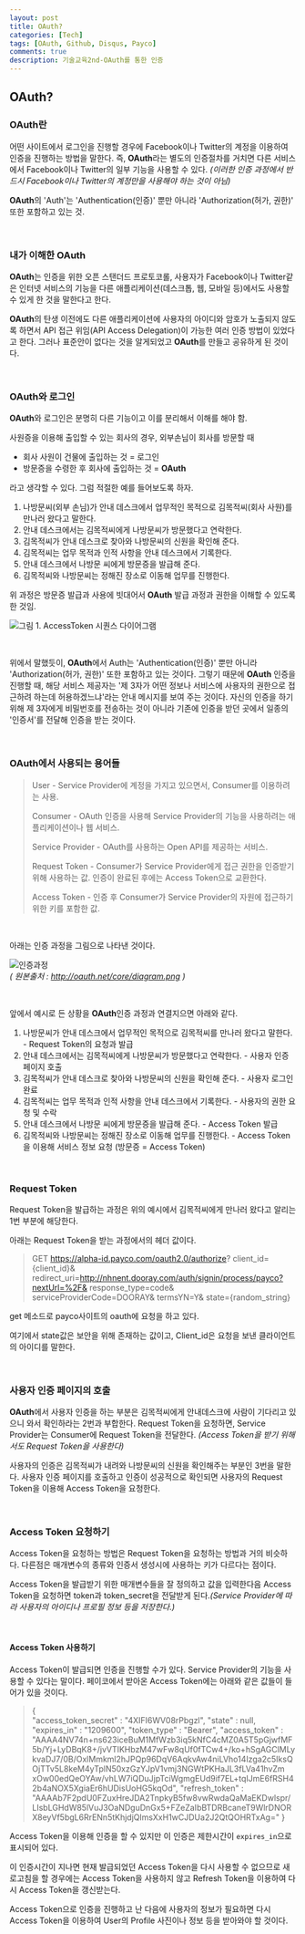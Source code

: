 ```yaml
---
layout: post
title: OAuth?
categories: [Tech]
tags: [OAuth, Github, Disqus, Payco]
comments: true
description: 기술교육2nd-OAuth를 통한 인증
---
```


## OAuth? ##

### OAuth란 ###

어떤 사이트에서 로그인을 진행할 경우에 Facebook이나 Twitter의 계정을 이용하여 인증을 진행하는 방법을 말한다. 즉, **OAuth**라는 별도의 인증절차를 거치면 다른 서비스에서 Facebook이나 Twitter의 일부 기능을 사용할 수 있다. *(이러한 인증 과정에서 반드시 Facebook이나 Twitter의 계정만을 사용해야 하는 것이 아님)*

**OAuth**의 'Auth'는 'Authentication(인증)' 뿐만 아니라 'Authorization(허가, 권한)' 또한 포함하고 있는 것.

<br>

### 내가 이해한 OAuth ###

**OAuth**는 인증을 위한 오픈 스탠더드 프로토코롤, 사용자가 Facebook이나 Twitter같은 인터넷 서비스의 기능을 다른 애플리케이션(데스크톱, 웹, 모바일 등)에서도 사용할 수 있게 한 것을 말한다고 한다.

**OAuth**의 탄생 이전에도 다른 애플리케이션에 사용자의 아이디와 암호가 노출되지 않도록 하면서 API 접근 위임(API Access Delegation)이 가능한 여러 인증 방법이 있었다고 한다. 그러나 표준안이 없다는 것을 알게되었고 **OAuth**를 만들고 공유하게 된 것이다.

<br>

### OAuth와 로그인 ###

**OAuth**와 로그인은 분명히 다른 기능이고 이를 분리해서 이해를 해야 함.

사원증을 이용해 출입할 수 있는 회사의 경우, 외부손님이 회사를 방문할 때

- 회사 사원이 건물에 출입하는 것 = 로그인
- 방문증을 수령한 후 회사에 출입하는 것 = **OAuth**

라고 생각할 수 있다. 그럼 적절한 예를 들어보도록 하자.

1. 나방문씨(외부 손님)가 안내 데스크에서 업무적인 목적으로 김목적씨(회사 사원)를 만나러 왔다고 말한다.
2. 안내 데스크에서는 김목적씨에게 나방문씨가 방문했다고 연락한다.
3. 김목적씨가 안내 데스크로 찾아와 나방문씨의 신원을 확인해 준다.
4. 김목적씨는 업무 목적과 인적 사항을 안내 데스크에서 기록한다.
5. 안내 데스크에서 나방문 씨에게 방문증을 발급해 준다.
6. 김목적씨와 나방문씨는 정해진 장소로 이동해 업무를 진행한다.

위 과정은 방문증 발급과 사용에 빗대어서 **OAuth** 발급 과정과 권한을 이해할 수 있도록 한 것임.

![그림 1. AccessToken 시퀀스 다이어그램](https://github.com/plus4070/plus4070.github.io/blob/master/img/2016-01-15-OAuth/sequence.PNG?raw=true)

<br>

위에서 말했듯이, **OAuth**에서 Auth는 'Authentication(인증)' 뿐만 아니라 'Authorization(허가, 권한)' 또한 포함하고 있는 것이다. 그렇기 때문에 **OAuth** 인증을 진행할 때, 해당 서비스 제공자는 '제 3자가 어떤 정보나 서비스에 사용자의 권한으로 접근하려 하는데 허용하겠느냐'라는 안내 메시지를 보여 주는 것이다. 자신의 인증을 하기 위해 제 3자에게 비밀번호를 전송하는 것이 아니라 기존에 인증을 받던 곳에서 일종의 '인증서'를 전달해 인증을 받는 것이다.

<br>

### OAuth에서 사용되는 용어들 ###

> User - Service Provider에 계정을 가지고 있으면서, Consumer를 이용하려는 사용.
>
> Consumer - OAuth 인증을 사용해 Service Provider의 기능을 사용하려는 애플리케이션이나 웹 서비스.
>
> Service Provider - OAuth를 사용하는 Open API를 제공하는 서비스.
>
> Request Token - Consumer가 Service Provider에게 접근 권한을 인증받기 위해 사용하는 값. 인증이 완료된 후에는 Access Token으로 교환한다.
>
> Access Token - 인증 후 Consumer가 Service Provider의 자원에 접근하기 위한 키를 포함한 값.

<br>

아래는 인증 과정을 그림으로 나타낸 것이다.

![인증과정](http://oauth.net/core/diagram.png) <br>
*( 원본출처 :  http://oauth.net/core/diagram.png )*

<br>

앞에서 예시로 든 상황을 **OAuth**인증 과정과 연결지으면 아래와 같다.

1.	나방문씨가 안내 데스크에서 업무적인 목적으로 김목적씨를 만나러 왔다고 말한다. - Request Token의 요청과 발급
2.	안내 데스크에서는 김목적씨에게 나방문씨가 방문했다고 연락한다. - 사용자 인증 페이지 호출
3.	김목적씨가 안내 데스크로 찾아와 나방문씨의 신원을 확인해 준다. - 사용자 로그인 완료
4.	김목적씨는 업무 목적과 인적 사항을 안내 데스크에서 기록한다. - 사용자의 권한 요청 및 수락
5.	안내 데스크에서 나방문 씨에게 방문증을 발급해 준다. - Access Token 발급
6.	김목적씨와 나방문씨는 정해진 장소로 이동해 업무를 진행한다. - Access Token을 이용해 서비스 정보 요청 (방문증 = Access Token)

<br>

### Request Token ###

Request Token을 발급하는 과정은 위의 예시에서 김목적씨에게 만나러 왔다고 알리는 1번 부분에 해당한다.

아래는 Request Token을 받는 과정에서의 헤더 값이다.

>GET https://alpha-id.payco.com/oauth2.0/authorize?
    client_id={client_id}&
    redirect_uri=http://nhnent.dooray.com/auth/signin/process/payco?nextUrl=%2F&
    response_type=code&
    serviceProviderCode=DOORAY&
    termsYN=Y&
    state={random_string}

get 메소드로 payco사이트의 oauth에 요청을 하고 있다.

여기에서 state값은 보안을 위해 존재하는 값이고, Client_id은 요청을 보낸 클라이언트의 아이디를 말한다.

<br>

### 사용자 인증 페이지의 호출 ###

**OAuth**에서 사용자 인증을 하는 부분은 김목적씨에게 안내데스크에 사람이 기다리고 있으니 와서 확인하라는 2번과 부합한다. Request Token을 요청하면, Service Provider는 Consumer에 Request Token을 전달한다.
*(Access Token을 받기 위해서도 Request Token을 사용한다)*

사용자의 인증은 김목적씨가 내려와 나방문씨의 신원을 확인해주는 부분인 3번을 말한다. 사용자 인증 페이지를 호출하고 인증이 성공적으로 확인되면 사용자의 Request Token을 이용해 Access Token을 요청한다.

<br>

### Access Token 요청하기 ###

Access Token을 요청하는 방법은 Request Token을 요청하는 방법과 거의 비슷하다. 다른점은 매개변수의 종류와 인증서 생성시에 사용하는 키가 다르다는 점이다.

Access Token을 발급받기 위한 매개변수들을 잘 정의하고 값을 입력한다음 Access Token을 요청하면 token과 token_secret을 전달받게 된다.*(Service Provider에 따라 사용자의 아이디나 프로필 정보 등을 저장한다.)*

<br>

#### Access Token 사용하기 ####

Access Token이 발급되면 인증을 진행할 수가 있다. Service Provider의 기능을 사용할 수 있다는 말이다. 페이코에서 받아온 Access Token에는 아래와 같은 값들이 들어가 있을 것이다.

> {<br>
	"access_token_secret" :  "4XIFI6WV08rPbgzl",
	"state" :  null,
	"expires_in" :  "1209600",
	"token_type" :  "Bearer",
	"access_token" :  "AAAA4NV74n+ns623iceBuM1MfWzb3iq5kNfC4cMZ0A5T5pGjwfMF5b/Yj+LyDBqK8+/jvVTIKHbzM47wFw8qUf0fTCw4+/ko+hSgAGClMLy<br>kvaDJ7/0B/OxlMmkml2hJPQp96DqV6AqkvAw4niLVho14Izga2c5IksQOjTTv5L8keM4yTplN50xzGzYJpV1vmj3NGWtPKHaJL3fLVa41hvZm<br>xOw00edQeOYAw/vhLW7iQDuJjpTciWgmgEUd9if7EL+tqIJmE6fRSH42b4aNOX5XgiaEr6hUDisUoHG5kqOd",
	"refresh_token" :  "AAAAb7F2pdU0FZuxHreJDA2TnpkyB5fw8vwRwdaQaMaEKDwlspr/<br>LIsbLGHdW85lVuJ3OaNDguDnGx5+FZeZaIbBTDRBcaneT9WlrDNORX8eyVf5bgL6RrENn5tKhjdjQlmsXxH1wCJDUa2J2QtQOHRTxAg="
	}

Access Token을 이용해 인증을 할 수 있지만 이 인증은 제한시간이 `expires_in`으로 표시되어 있다.

이 인증시간이 지나면 현재 발급되었던 Access Token을 다시 사용할 수 없으므로 새로고침을 할 경우에는 Access Token을 사용하지 않고 Refresh Token을 이용하여 다시 Access Token을 갱신받는다.

Access Token으로 인증을 진행하고 난 다음에 사용자의 정보가 필요하면 다시 Access Token을 이용하여 User의 Profile 사진이나 정보 등을 받아와야 할 것이다.
